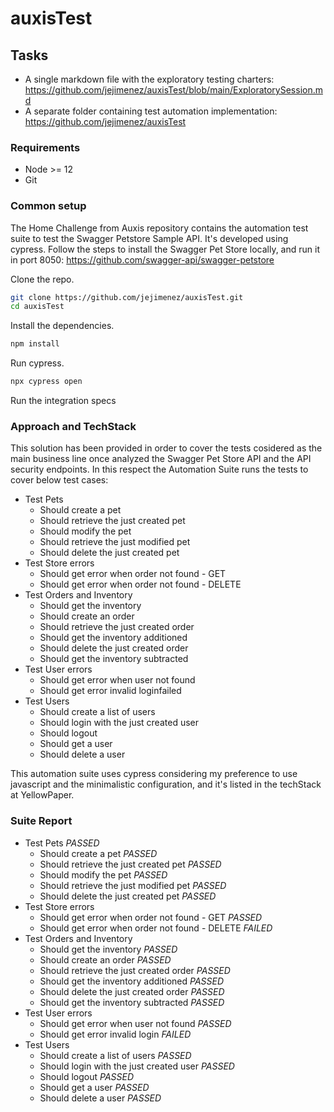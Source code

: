 # auxisTest

## Tasks
* A single markdown file with the exploratory testing charters: https://github.com/jejimenez/auxisTest/blob/main/ExploratorySession.md
* A separate folder containing test automation implementation: https://github.com/jejimenez/auxisTest


### Requirements

* Node >= 12
* Git

### Common setup

The Home Challenge from Auxis repository contains the automation test suite to test the Swagger Petstore Sample API. It's developed using cypress.
Follow the steps to install the Swagger Pet Store locally, and run it in port 8050: https://github.com/swagger-api/swagger-petstore

Clone the repo.

```bash
git clone https://github.com/jejimenez/auxisTest.git
cd auxisTest
```

Install the dependencies.

```bash
npm install
```

Run cypress.

```bash
npx cypress open
```
Run the integration specs


### Approach and TechStack

This solution has been provided in order to cover the tests cosidered as the main business line once analyzed the Swagger Pet Store API and the API security endpoints. In this respect the Automation Suite runs the tests to cover below test cases:

* Test Pets
  * Should create a pet
  * Should retrieve the just created pet
  * Should modify the pet
  * Should retrieve the just modified pet
  * Should delete the just created pet
* Test Store errors
  * Should get error when order not found - GET
  * Should get error when order not found - DELETE
* Test Orders and Inventory
  * Should get the inventory
  * Should create an order
  * Should retrieve the just created order
  * Should get the inventory additioned
  * Should delete the just created order
  * Should get the inventory subtracted
* Test User errors
  * Should get error when user not found
  * Should get error invalid loginfailed
* Test Users
  * Should create a list of users
  * Should login with the just created user
  * Should logout
  * Should get a user
  * Should delete a user

This automation suite uses cypress considering my preference to use javascript and the minimalistic configuration, and it's listed in the techStack at YellowPaper.

### Suite Report

* Test Pets *PASSED*
  * Should create a pet  *PASSED*
  * Should retrieve the just created pet *PASSED*
  * Should modify the pet *PASSED*
  * Should retrieve the just modified pet *PASSED*
  * Should delete the just created pet *PASSED*
* Test Store errors 
  * Should get error when order not found - GET *PASSED*
  * Should get error when order not found - DELETE *FAILED*
* Test Orders and Inventory 
  * Should get the inventory *PASSED*
  * Should create an order *PASSED*
  * Should retrieve the just created order *PASSED*
  * Should get the inventory additioned *PASSED*
  * Should delete the just created order *PASSED*
  * Should get the inventory subtracted *PASSED*
* Test User errors 
  * Should get error when user not found *PASSED*
  * Should get error invalid login *FAILED*
* Test Users 
  * Should create a list of users *PASSED*
  * Should login with the just created user *PASSED*
  * Should logout *PASSED*
  * Should get a user *PASSED*
  * Should delete a user *PASSED*

